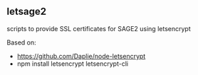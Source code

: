 letsage2
--------
  scripts to provide SSL certificates for SAGE2 using letsencrypt

Based on:
 - https://github.com/Daplie/node-letsencrypt
 - npm install letsencrypt letsencrypt-cli

